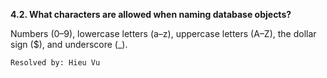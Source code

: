 **4.2. What characters are allowed when naming database objects?**

Numbers (0–9), lowercase letters (a–z), uppercase letters (A–Z), the dollar
sign ($), and underscore (\_).

`Resolved by: Hieu Vu`
